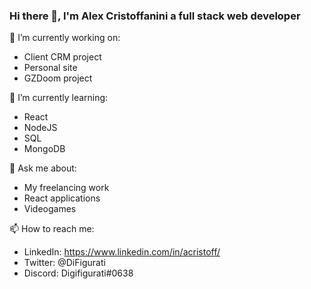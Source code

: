 ### Hi there 👋, I'm Alex Cristoffanini a full stack web developer

🔭 I’m currently working on:
- Client CRM project
- Personal site
- GZDoom project 

🌱 I’m currently learning:
- React
- NodeJS
- SQL
- MongoDB

💬 Ask me about:
- My freelancing work
- React applications
- Videogames

📫 How to reach me:
- LinkedIn: https://www.linkedin.com/in/acristoff/
- Twitter: @DiFigurati
- Discord: Digifigurati#0638
<!--
**ACristoff/ACristoff** is a ✨ _special_ ✨ repository because its `README.md` (this file) appears on your GitHub profile.

Here are some ideas to get you started:

- 🔭 I’m currently working on ...
- 🌱 I’m currently learning ...
- 👯 I’m looking to collaborate on ...
- 🤔 I’m looking for help with ...
- 💬 Ask me about ...
- 📫 How to reach me: ...
- 😄 Pronouns: ...
- ⚡ Fun fact: ...
-->
